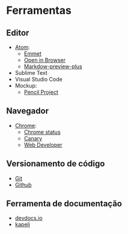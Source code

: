 # Ferramentas

## Editor
- [Atom](https://atom.io/):
  - [Emmet](https://atom.io/packages/emmet)
  - [Open in Browser](https://atom.io/packages/open-in-browser)
  - [Markdow-preview-plus](https://atom.io/packages/markdown-preview-plus)
- Sublime Text
- Visual Studio Code
- Mockup:
  - [Pencil Project](http://pencil.evolus.vn/)

## Navegador
- [Chrome](https://www.google.com/chrome/browser/index.html):
  - [Chrome status](https://www.chromestatus.com/features)
  - [Canary](https://www.google.com/chrome/browser/canary.html)
  - [Web Developer](https://chrome.google.com/webstore/detail/web-developer/bfbameneiokkgbdmiekhjnmfkcnldhhm)

## Versionamento de código
- [Git](https://git-scm.com/)
- [Github](https://github.com/)

## Ferramenta de documentação
- [devdocs.io](http://devdocs.io/javascript)
- [kapeli](https://kapeli.com/mdn_offline)

